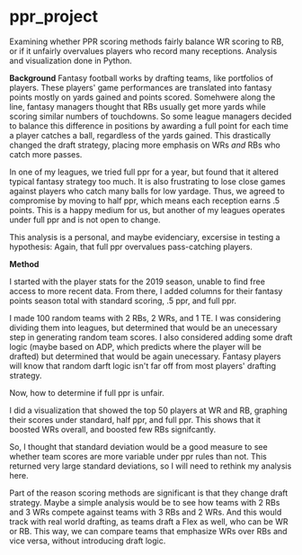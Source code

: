 # ppr_project
Examining whether PPR scoring methods fairly balance WR scoring to RB, or if it unfairly overvalues players who record many receptions.
Analysis and visualization done in Python.

**Background**
Fantasy football works by drafting teams, like portfolios of players. These players' game performances are translated into fantasy points mostly on yards gained and points scored.
Somehwere along the line, fantasy managers thought that RBs usually get more yards while scoring similar numbers of touchdowns. 
So some league managers decided to balance this difference in positions by awarding a full point for each time a player catches a ball, regardless of the yards gained.
This drastically changed the draft strategy, placing more emphasis on WRs _and_ RBs who catch more passes. 

In one of my leagues, we tried full ppr for a year, but found that it altered typical fantasy strategy too much. 
It is also frustrating to lose close games against players who catch many balls for low yardage.
Thus, we agreed to compromise by moving to half ppr, which means each reception earns .5 points.
This is a happy medium for us, but another of my leagues operates under full ppr and is not open to change.

This analysis is a personal, and maybe evidenciary, excersise in testing a hypothesis:
Again, that full ppr overvalues pass-catching players. 

**Method**

I started with the player stats for the 2019 season, unable to find free access to more recent data.
From there, I added columns for their fantasy points season total with standard scoring, .5 ppr, and full ppr.

I made 100 random teams with 2 RBs, 2 WRs, and 1 TE. I was considering dividing them into leagues, but determined that would be an unecessary step in generating random team scores.
I also considered adding some draft logic (maybe based on ADP, which predicts where the player will be drafted) but determined that would be again unecessary. 
Fantasy players will know that random darft logic isn't far off from most players' drafting strategy.

Now, how to determine if full ppr is unfair.

I did a visualization that showed the top 50 players at WR and RB, graphing their scores under standard, half ppr, and full ppr. 
This shows that it boosted WRs overall, and boosted few RBs signifcantly.

So, I thought that standard deviation would be a good measure to see whether team scores are more variable under ppr rules than not. This returned very large standard deviations, 
so I will need to rethink my analysis here.

Part of the reason scoring methods are significant is that they change draft strategy. Maybe a simple analysis would be to see how teams with 2 RBs and 3 WRs compete against teams 
with 3 RBs and 2 WRs. And this would track with real world drafting, as teams draft a Flex as well, who can be WR or RB. 
This way, we can compare teams that emphasize WRs over RBs and vice versa, without introducing draft logic. 




